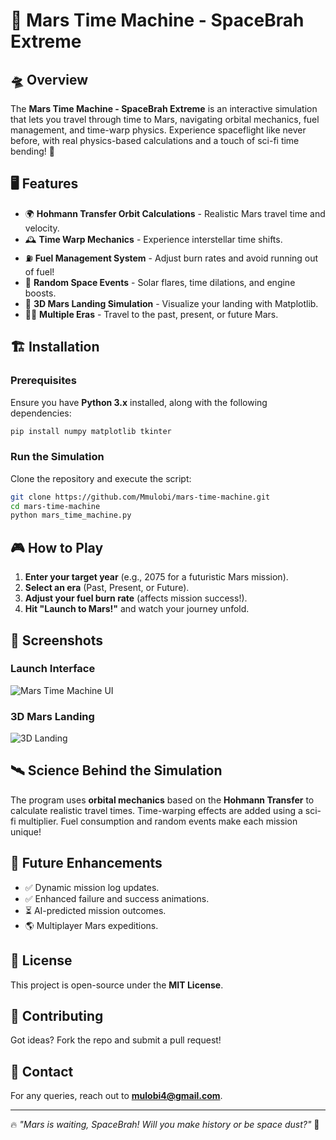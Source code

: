 # 🚀 Mars Time Machine - SpaceBrah Extreme

## 🛸 Overview
The **Mars Time Machine - SpaceBrah Extreme** is an interactive simulation that lets you travel through time to Mars, navigating orbital mechanics, fuel management, and time-warp physics. Experience spaceflight like never before, with real physics-based calculations and a touch of sci-fi time bending! 🌌

## 🖥️ Features
- 🌍 **Hohmann Transfer Orbit Calculations** - Realistic Mars travel time and velocity.
- 🕰 **Time Warp Mechanics** - Experience interstellar time shifts.
- ⛽ **Fuel Management System** - Adjust burn rates and avoid running out of fuel!
- 🚀 **Random Space Events** - Solar flares, time dilations, and engine boosts.
- 🛬 **3D Mars Landing Simulation** - Visualize your landing with Matplotlib.
- 🧑‍🚀 **Multiple Eras** - Travel to the past, present, or future Mars.

## 🏗 Installation
### Prerequisites
Ensure you have **Python 3.x** installed, along with the following dependencies:
```sh
pip install numpy matplotlib tkinter
```

### Run the Simulation
Clone the repository and execute the script:
```sh
git clone https://github.com/Mmulobi/mars-time-machine.git
cd mars-time-machine
python mars_time_machine.py
```

## 🎮 How to Play
1. **Enter your target year** (e.g., 2075 for a futuristic Mars mission).
2. **Select an era** (Past, Present, or Future).
3. **Adjust your fuel burn rate** (affects mission success!).
4. **Hit "Launch to Mars!"** and watch your journey unfold.

## 🎨 Screenshots
### Launch Interface
![Mars Time Machine UI](https://your-image-link.com/ui.jpg)

### 3D Mars Landing
![3D Landing](https://your-image-link.com/mars-landing.jpg)

## 🛰 Science Behind the Simulation
The program uses **orbital mechanics** based on the **Hohmann Transfer** to calculate realistic travel times. Time-warping effects are added using a sci-fi multiplier. Fuel consumption and random events make each mission unique!

## 🤖 Future Enhancements
- ✅ Dynamic mission log updates.
- ✅ Enhanced failure and success animations.
- ⏳ AI-predicted mission outcomes.
- 🌎 Multiplayer Mars expeditions.

## 📜 License
This project is open-source under the **MIT License**.

## 🤝 Contributing
Got ideas? Fork the repo and submit a pull request!

## 📧 Contact
For any queries, reach out to **mulobi4@gmail.com**.

---
🔥 *"Mars is waiting, SpaceBrah! Will you make history or be space dust?"* 🚀

